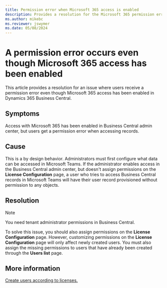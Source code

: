 ```yaml
---
title: Permission error when Microsoft 365 access is enabled
description: Provides a resolution for the Microsoft 365 permission error that occurs in Dynamics 365 Business Central.
ms.author: mikebc
ms.reviewer: jswymer
ms.date: 05/08/2024
---
```

# A permission error occurs even though Microsoft 365 access has been enabled

This article provides a resolution for an issue where users receive a permission error even though Microsoft 365 access has been enabled in Dynamics 365 Business Central.

## Symptoms

Access with Microsoft 365 has been enabled in Business Central admin center, but users get a permission error when accessing records.

## Cause

This is a by design behavior. Administrators must first configure what data can be accessed in Microsoft Teams. If the administrator enables access in the Business Central admin center, but doesn't assign permissions on the **License Configuration** page, a user who tries to access Business Central records in Microsoft Teams will have their user record provisioned without permission to any objects.

## Resolution

> [!NOTE]
> You need tenant administrator permissions in Business Central.

To solve this issue, you should also assign permissions on the **License Configuration** page. However, customizing permissions on the **License Configuration** page will only affect newly created users. You must also assign the missing permissions to users that have already been created through the **Users list** page.

## More information

[Create users according to licenses.](/dynamics365/business-central/ui-how-users-permissions)
